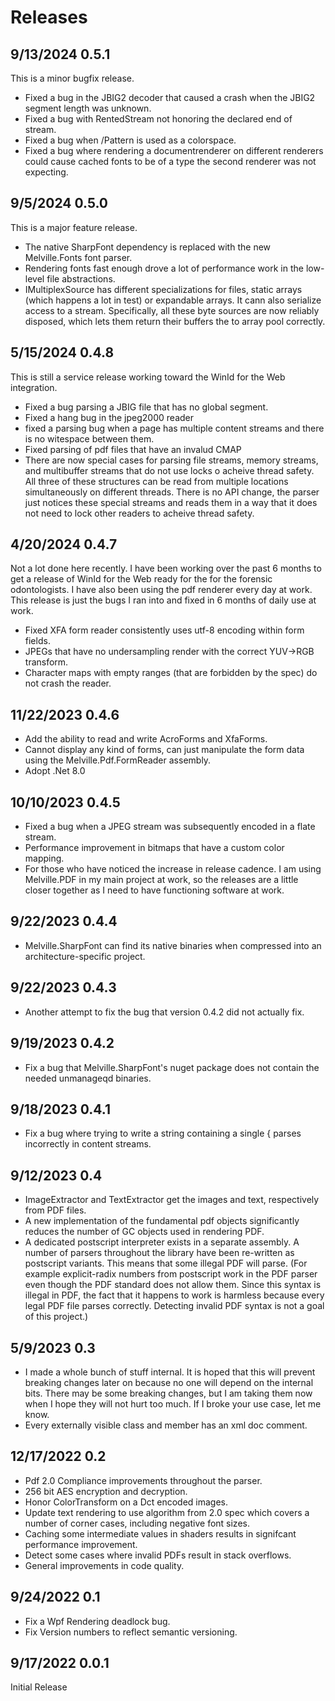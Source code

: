 ﻿# Releases

## 9/13/2024 0.5.1
This is a minor bugfix release.
- Fixed a bug in the JBIG2 decoder that caused a crash when the JBIG2 segment length was unknown.
- Fixed a bug with RentedStream not honoring the declared end of stream.
- Fixed a bug when /Pattern is used as a colorspace.
- Fixed a bug where rendering a documentrenderer on different renderers could cause cached fonts to be of a type
the second renderer was not expecting.

## 9/5/2024 0.5.0
This is a major feature release.
- The native SharpFont dependency is replaced with the new Melville.Fonts font parser.
- Rendering fonts fast enough drove a lot of performance work in the low-level file abstractions.
- IMultiplexSource has different specializations for files, static arrays (which happens a lot in test)
or expandable arrays.  It cann also serialize access to a stream.  Specifically, all these byte sources
are now reliably disposed, which lets them return their buffers the to array pool correctly.

## 5/15/2024 0.4.8
This is still a service release working toward the WinId for the Web integration.
- Fixed a bug parsing a JBIG file that has no global segment.
- Fixed a hang bug in the jpeg2000 reader
- fixed a parsing bug when a page has multiple content streams and there is no witespace between them.
- Fixed parsing of pdf files that have an invalud CMAP
- There are now special cases for parsing file streams, memory streams, and multibuffer streams that do 
not use locks o acheive thread safety.  All three of these structures can be read from multiple locations
simultaneously on different threads.  There is no API change, the parser just notices these special streams and
reads them in a way that it does not need to lock other readers to acheive thread safety.

## 4/20/2024 0.4.7
Not a lot done here recently.  I have been working over the past 6 months to get a release of WinId for the Web 
ready for the for the forensic odontologists.  I have also been using the pdf renderer every day at work.  This
release is just the bugs I ran into and fixed in 6 months of daily use at work.
- Fixed XFA form reader consistently uses utf-8 encoding within form fields.
- JPEGs that have no undersampling render with the correct YUV->RGB transform.
- Character maps with empty ranges (that are forbidden by the spec) do not crash the reader.

## 11/22/2023 0.4.6
- Add the ability to read and write AcroForms and XfaForms.
- Cannot display any kind of forms, can just manipulate the form data using the Melville.Pdf.FormReader assembly.
- Adopt .Net 8.0

## 10/10/2023 0.4.5
- Fixed a bug when a JPEG stream was subsequently encoded in a flate stream.
- Performance improvement in bitmaps that have a custom color mapping. 
- For those who have noticed the increase in release cadence.  I am using Melville.PDF in my main project
at work, so the releases are a little closer together as I need to have functioning software at work.

## 9/22/2023 0.4.4
- Melville.SharpFont can find its native binaries when compressed into an architecture-specific project.

## 9/22/2023 0.4.3
- Another attempt to fix the bug that version 0.4.2 did not actually fix.

## 9/19/2023 0.4.2
- Fix a bug that Melville.SharpFont's nuget package does not contain the needed unmanageqd binaries.

## 9/18/2023 0.4.1
- Fix a bug where trying to write a string containing a single { parses incorrectly in content streams.

## 9/12/2023 0.4
- ImageExtractor and TextExtractor get the images and text, respectively from PDF files.
- A new implementation of the fundamental pdf objects significantly reduces the number of
GC objects used in rendering PDF.
- A dedicated postscript interpreter exists in a separate assembly.  A number of parsers throughout
the library have been re-written as postscript variants.  This means that some illegal PDF will 
parse.  (For example explicit-radix numbers from postscript work in the PDF parser even though the PDF
standard does not allow them.  Since this syntax is illegal in PDF, the fact that it happens to work is 
harmless because every legal PDF file parses correctly.  Detecting invalid PDF syntax is not a goal of this
project.)

## 5/9/2023 0.3
- I made a whole bunch of stuff internal.  It is hoped that this will prevent breaking changes later on because 
no one will depend on the internal bits.  There may be some breaking changes, but I am taking them now when I hope
they will not hurt too much.  If I broke your use case, let me know.
- Every externally visible class and member has an xml doc comment.

## 12/17/2022 0.2
- Pdf 2.0 Compliance improvements throughout the parser.
- 256 bit AES encryption and decryption.
- Honor ColorTransform on a Dct encoded images.
- Update text rendering to use algorithm from 2.0 spec which covers a number of corner cases, including negative font sizes.
- Caching some intermediate values in shaders results in signifcant performance improvement.
- Detect some cases where invalid PDFs result in stack overflows.
- General improvements in code quality.

## 9/24/2022 0.1
- Fix a Wpf Rendering deadlock bug.
- Fix Version numbers to reflect semantic versioning.

## 9/17/2022 0.0.1
Initial Release